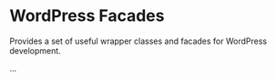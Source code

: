 # WordPress Facades

Provides a set of useful wrapper classes and facades for WordPress development.

...